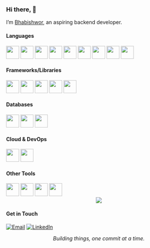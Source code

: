 ### Hi there, 👋
I’m [Bhabishwor](https://bhabishworgrg.github.io/), an aspiring backend developer.

<div>
    <div>
        <h4>Languages</h4>
        <img height="35" src="https://raw.githubusercontent.com/marwin1991/profile-technology-icons/refs/heads/main/icons/c%23.png"/>
        <img height="35" src="https://raw.githubusercontent.com/marwin1991/profile-technology-icons/refs/heads/main/icons/java.png"/>
        <img height="35" src="https://raw.githubusercontent.com/marwin1991/profile-technology-icons/refs/heads/main/icons/python.png"/>
        <img height="35" src="https://raw.githubusercontent.com/marwin1991/profile-technology-icons/refs/heads/main/icons/javascript.png"/>
        <img height="35" src="https://raw.githubusercontent.com/marwin1991/profile-technology-icons/refs/heads/main/icons/c.png"/>
        <img height="35" src="https://raw.githubusercontent.com/marwin1991/profile-technology-icons/refs/heads/main/icons/c++.png"/>
        <img height="35" src="https://raw.githubusercontent.com/marwin1991/profile-technology-icons/refs/heads/main/icons/kotlin.png"/>
        <img height="35" src="https://raw.githubusercontent.com/marwin1991/profile-technology-icons/refs/heads/main/icons/lua.png"/>
        <img height="35" src="https://raw.githubusercontent.com/marwin1991/profile-technology-icons/refs/heads/main/icons/bash.png"/>
    </div>
    <div>
        <h4>Frameworks/Libraries</h4>
        <img height="35" src="https://raw.githubusercontent.com/marwin1991/profile-technology-icons/refs/heads/main/icons/_net_core.png"/>
        <img height="35" src="https://raw.githubusercontent.com/marwin1991/profile-technology-icons/refs/heads/main/icons/odoo.png"/>
        <img height="35" src="https://raw.githubusercontent.com/marwin1991/profile-technology-icons/refs/heads/main/icons/react.png"/>
        <img height="35" src="https://raw.githubusercontent.com/marwin1991/profile-technology-icons/refs/heads/main/icons/bootstrap.png"/>
        <img height="35" src="https://raw.githubusercontent.com/marwin1991/profile-technology-icons/refs/heads/main/icons/tailwind_css.png"/>
    </div>
    <div>
        <h4>Databases</h4>
        <img height="35" src="https://raw.githubusercontent.com/marwin1991/profile-technology-icons/refs/heads/main/icons/postgresql.png"/>
        <img height="35" src="https://raw.githubusercontent.com/marwin1991/profile-technology-icons/refs/heads/main/icons/sqlite.png"/>
        <img height="35" src="https://raw.githubusercontent.com/marwin1991/profile-technology-icons/refs/heads/main/icons/oracle.png"/>
    </div>
    <div>
        <h4>Cloud & DevOps</h4>
        <img height="35" src="https://raw.githubusercontent.com/marwin1991/profile-technology-icons/refs/heads/main/icons/microsoft_azure.png"/>
        <img height="35" src="https://raw.githubusercontent.com/marwin1991/profile-technology-icons/refs/heads/main/icons/terraform.png"/>
    </div>
    <div>
        <h4>Other Tools</h4>
        <img height="35" src="https://raw.githubusercontent.com/marwin1991/profile-technology-icons/refs/heads/main/icons/git.png"/>
        <img height="35" src="https://raw.githubusercontent.com/marwin1991/profile-technology-icons/refs/heads/main/icons/linux.png"/>
        <img height="35" src="https://raw.githubusercontent.com/marwin1991/profile-technology-icons/refs/heads/main/icons/godot.png"/>
        <img height="35" src="https://raw.githubusercontent.com/marwin1991/profile-technology-icons/refs/heads/main/icons/android_studio.png"/>
    </div>
</div>

<div align="center">
    <img src="https://gh-readme-profile.vercel.app/api?username=Bhabishworgrg&theme=catppuccin-mocha&hide=forks,issues&disabled_animations=true"/>
</div>

#### Get in Touch
[<img src="https://img.shields.io/badge/email-white?&style=for-the-badge&logo=gmail" alt="Email"/>](mailto:bhabishworgrg@gmail.com)
[<img src="https://img.shields.io/badge/linkedin-blue?&style=for-the-badge" alt="LinkedIn"/>](https://www.linkedin.com/in/bhabishwor-gurung/)

<p align="center">
    <em>Building things, one commit at a time.</em>
</p>
